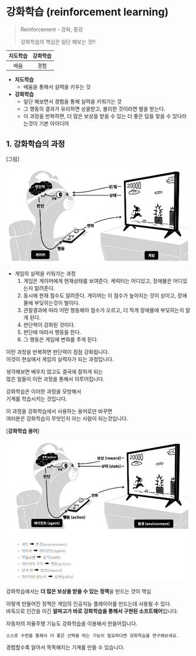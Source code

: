# 강화학습 (reinforcement learning)

> Reinforcement - 강화, 증강
>
> 강화학습의 핵심은 일단 해보는 것!!



| 지도학습 | 강화학습 |
| :------: | :------: |
|   배움   |   경험   |



- **지도학습**
  - 배움을 통해서 실력을 키우는 것
- **강화학습**
  - 일단 해보면서 경험을 통해 실력을 키워가는 것
  - 그 행동의 결과가 유리하면 상을받고, 불리한 것이라면 벌을 받는다.
  - 이 과정을 반복하면, 더 많은 보상을 받을 수 있는 더 좋은 답을 찾을 수 있다라는것이 기본 아이디어





## 1. 강화학습의 과정

[그림]

![image-20200825012154745](images/image-20200825012154745.png)

- 게임의 실력을 키워가는 과정
  1. 게임은 게이머에게 현재상태를 보여준다. 케릭터는 어디있고, 장애물은 어디있는지 알려준다.
  2. 동시에 현재 점수도 알려준다. 게이머는 이 점수가 높아지는 것이 상이고, 장애물에 부딪히는것이 벌이다.
  3. 관찰결과에 따라 어떤 행동해야 점수가 오르고, 더 적게 장애물에 부딪히는지 알게 된다.
  4. 판단력이 강화된 것이다.
  5. 판단에 따라서 행동을 한다.
  6. 그 행동은 게임에 변화를 주게 된다.



이런 과정을 반복하면 판단력이 점점 강화됩니다.<br>
이것이 현실에서 게임의 실력자가 되는 과정입니다.

생각해보면 배우지 않고도 결국에 잘하게 되는<br>
많은 일들이 이런 과정을 통해서 이루어집니다.

강화학습은 이러한 과정을 모방해서<br>
기계를 학습시키는 것입니다.

이 과정을 강화학습에서 사용하는 용어로만 바꾸면<br>
여러분은 강화학습이 무엇인지 아는 사람이 되는것입니다.



[**강화학습 용어**]

![image-20200825012446492](images/image-20200825012446492.png)



강화학습에서는 **더 많은 보상을 받을 수 있는 정책**을 만드는 것이 핵심



이렇게 만들어진 정책은 게임의 인공지능 플레이어를 만드는데 사용될 수 있다.<br>
바둑으로 인간을 이긴 **알파고가 바로 강화학습을 통해서 구현된 소프트웨어**입니다.

자동차의 자율주행 기능도 강화학습을 이용해서 만들어집니다.

```
스스로 수련을 통해서 더 좋은 선택을 하는 기능이 필요하다면 강화학습을 연구해보세요.
```

경험할수록 알아서 똑똑해지는 기계를 만들 수 있습니다.
